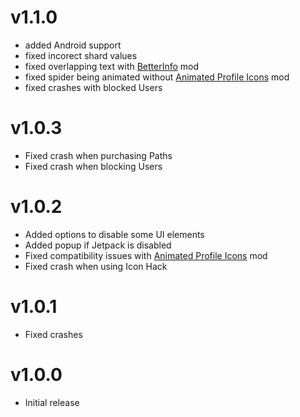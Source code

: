 # v1.1.0
 - added Android support
 - fixed incorect shard values
 - fixed overlapping text with [BetterInfo](https://geode-sdk.org/mods/cvolton.betterinfo) mod
 - fixed spider being animated without [Animated Profile Icons](https://geode-sdk.org/mods/thesillydoggo.animatedprofiles) mod
 - fixed crashes with blocked Users

# v1.0.3
 - Fixed crash when purchasing Paths
 - Fixed crash when blocking Users

# v1.0.2
 - Added options to disable some UI elements
 - Added popup if Jetpack is disabled
 - Fixed compatibility issues with [Animated Profile Icons](https://geode-sdk.org/mods/thesillydoggo.animatedprofiles) mod
 - Fixed crash when using Icon Hack

# v1.0.1
 - Fixed crashes

# v1.0.0
 - Initial release